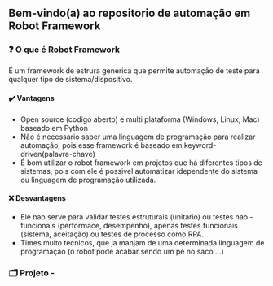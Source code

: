  ## Bem-vindo(a) ao repositorio de automação em Robot Framework</a>

 ### ❓ O que é Robot Framework
   É um framework de estrura generica que permite automação de teste para qualquer tipo de sistema/dispositivo. 
   
 #### ✔️ Vantagens
   *  Open source (codigo aberto) e multi plataforma (Windows, Linux, Mac) baseado em Python
   *  Não é necessario saber uma linguagem de programação para realizar automação, pois esse framework é baseado em keyword-driven(palavra-chave)
   *  É bom utilizar o robot framework em projetos que há diferentes tipos de sistemas, pois com ele é possivel automatizar idependente do sistema ou linguagem de programação utilizada. 
  
 #### ❌ Desvantagens
   *  Ele nao serve para validar testes estruturais (unitario) ou testes nao - funcionais (performace, desempenho), apenas testes funcionais (sistema, aceitação) ou testes de processo como RPA.
   *  Times muito tecnicos, que ja manjam de uma determinada linguagem de programação (o robot pode acabar sendo um pé no saco ...)

 ### 🗂️ Projeto - 
 ##
